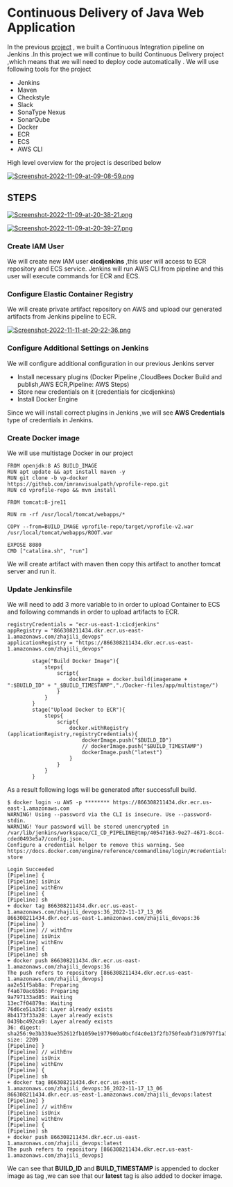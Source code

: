 # Continuous Delivery of Java Web Application

In the previous [project](https://github.com/hacizeynal/Continuous-Integration-Using-Jenkins-Nexus-Sonarqube-Slack)
, we built a Continuous Integration pipeline on Jenkins .In this project we will continue to build Continuous Delivery project ,which means that we will need to deploy code automatically . We will use following tools for the project 

* Jenkins
* Maven
* Checkstyle
* Slack 
* SonaType Nexus
* SonarQube
* Docker
* ECR
* ECS
* AWS CLI

High level overview for the project is described below

[![Screenshot-2022-11-09-at-09-08-59.png](https://i.postimg.cc/pTQQxK6L/Screenshot-2022-11-09-at-09-08-59.png)](https://postimg.cc/47dHQHGD)

## STEPS

[![Screenshot-2022-11-09-at-20-38-21.png](https://i.postimg.cc/MTQ503xG/Screenshot-2022-11-09-at-20-38-21.png)](https://postimg.cc/YGtQM3vc)

[![Screenshot-2022-11-09-at-20-39-27.png](https://i.postimg.cc/sgMhZQ3j/Screenshot-2022-11-09-at-20-39-27.png)](https://postimg.cc/Xr0JRvZm)

### Create IAM User

We will create new IAM user **cicdjenkins** ,this user will access to ECR repository and ECS service.
Jenkins will run AWS CLI from pipeline and this user will execute commands for ECR and ECS.

### Configure Elastic Container Registry

We will create private artifact repository on AWS and upload our generated artifacts from Jenkins pipeline to ECR.

[![Screenshot-2022-11-11-at-20-22-36.png](https://i.postimg.cc/50QWsDgJ/Screenshot-2022-11-11-at-20-22-36.png)](https://postimg.cc/dkFf1HgN)

### Configure Additional Settings on Jenkins

We will configure additional configuration in our previous Jenkins server

* Install necessary plugins (Docker Pipeline ,CloudBees Docker Build and publish,AWS ECR,Pipeline: AWS Steps)
* Store new credentials on it (credentials for cicdjenkins)
* Install Docker Engine

Since we will install correct plugins in Jenkins ,we will see **AWS Credentials** type of credentials in Jenkins.

### Create Docker image

We will use multistage Docker in our project

```
FROM openjdk:8 AS BUILD_IMAGE
RUN apt update && apt install maven -y
RUN git clone -b vp-docker https://github.com/imranvisualpath/vprofile-repo.git
RUN cd vprofile-repo && mvn install

FROM tomcat:8-jre11

RUN rm -rf /usr/local/tomcat/webapps/*

COPY --from=BUILD_IMAGE vprofile-repo/target/vprofile-v2.war /usr/local/tomcat/webapps/ROOT.war

EXPOSE 8080
CMD ["catalina.sh", "run"]
```
We will create artifact with maven then copy this artifact to another tomcat server and run it.


### Update Jenkinsfile

We will need to add 3 more variable to in order to upload Container to ECS and following commands in order to upload artifacts to ECR.

```
registryCredentials = "ecr-us-east-1:cicdjenkins"
appRegistry = "866308211434.dkr.ecr.us-east-1.amazonaws.com/zhajili_devops"
applicationRegistry = "https://866308211434.dkr.ecr.us-east-1.amazonaws.com/zhajili_devops"

```

```
        stage("Build Docker Image"){
            steps{
                script{
                    dockerImage = docker.build(imagename + ":$BUILD_ID" + "_$BUILD_TIMESTAMP","./Docker-files/app/multistage/")
                }
            }
        }
        stage("Upload Docker to ECR"){
            steps{
                script{
                    docker.withRegistry (applicationRegistry,registryCredentials){
                        dockerImage.push("$BUILD_ID")
                        // dockerImage.push("$BUILD_TIMESTAMP")
                        dockerImage.push("latest")
                    }
                }
            }
        }

```
As a result following logs will be generated after successfull build.

```
$ docker login -u AWS -p ******** https://866308211434.dkr.ecr.us-east-1.amazonaws.com
WARNING! Using --password via the CLI is insecure. Use --password-stdin.
WARNING! Your password will be stored unencrypted in /var/lib/jenkins/workspace/CI_CD_PIPELINE@tmp/40547163-9e27-4671-8cc4-cded0493e5a7/config.json.
Configure a credential helper to remove this warning. See
https://docs.docker.com/engine/reference/commandline/login/#credentials-store

Login Succeeded
[Pipeline] {
[Pipeline] isUnix
[Pipeline] withEnv
[Pipeline] {
[Pipeline] sh
+ docker tag 866308211434.dkr.ecr.us-east-1.amazonaws.com/zhajili_devops:36_2022-11-17_13_06 866308211434.dkr.ecr.us-east-1.amazonaws.com/zhajili_devops:36
[Pipeline] }
[Pipeline] // withEnv
[Pipeline] isUnix
[Pipeline] withEnv
[Pipeline] {
[Pipeline] sh
+ docker push 866308211434.dkr.ecr.us-east-1.amazonaws.com/zhajili_devops:36
The push refers to repository [866308211434.dkr.ecr.us-east-1.amazonaws.com/zhajili_devops]
aa2e51f5ab8a: Preparing
f4a670ac65b6: Preparing
9a797133ad85: Waiting
13ec7f04879a: Waiting
76d6ce51a35d: Layer already exists
8b4173f33a28: Layer already exists
0439bc492ca9: Layer already exists
36: digest: sha256:9e3b339ae352612fb1059e1977909a0bcfd4c0e13f2fb750feabf31d9797f1a3 size: 2209
[Pipeline] }
[Pipeline] // withEnv
[Pipeline] isUnix
[Pipeline] withEnv
[Pipeline] {
[Pipeline] sh
+ docker tag 866308211434.dkr.ecr.us-east-1.amazonaws.com/zhajili_devops:36_2022-11-17_13_06 866308211434.dkr.ecr.us-east-1.amazonaws.com/zhajili_devops:latest
[Pipeline] }
[Pipeline] // withEnv
[Pipeline] isUnix
[Pipeline] withEnv
[Pipeline] {
[Pipeline] sh
+ docker push 866308211434.dkr.ecr.us-east-1.amazonaws.com/zhajili_devops:latest
The push refers to repository [866308211434.dkr.ecr.us-east-1.amazonaws.com/zhajili_devops]

```
We can see that **BUILD_ID** and **BUILD_TIMESTAMP** is appended to docker image as tag ,we can see that our **latest** tag is also added to docker image.






